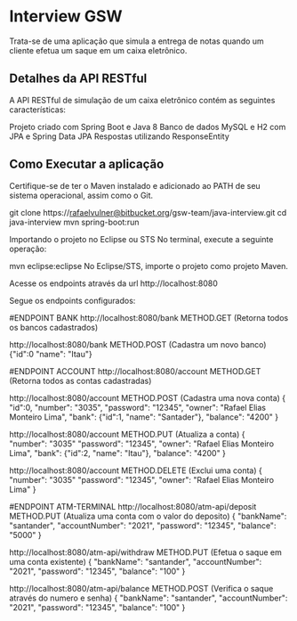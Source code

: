 # Interview GSW

Trata-se de uma aplicação que simula a entrega de notas quando um cliente efetua um saque em um caixa eletrônico. 

## Detalhes da API RESTful

A API RESTful de simulação de um caixa eletrônico contém as seguintes características:

Projeto criado com Spring Boot e Java 8
Banco de dados MySQL e H2 com JPA e Spring Data JPA
Respostas utilizando ResponseEntity

## Como Executar a aplicação

Certifique-se de ter o Maven instalado e adicionado ao PATH de seu sistema operacional, assim como o Git.

git clone https://rafaelvulner@bitbucket.org/gsw-team/java-interview.git
cd java-interview
mvn spring-boot:run

Importando o projeto no Eclipse ou STS
No terminal, execute a seguinte operação:

mvn eclipse:eclipse
No Eclipse/STS, importe o projeto como projeto Maven.

Acesse os endpoints através da url http://localhost:8080

Segue os endpoints configurados:

#ENDPOINT BANK
http://localhost:8080/bank METHOD.GET (Retorna todos os bancos cadastrados)

http://localhost:8080/bank METHOD.POST (Cadastra um novo banco)
{"id":0 "name": "Itau"}

#ENDPOINT ACCOUNT
http://localhost:8080/account METHOD.GET (Retorna todos as contas cadastradas)

http://localhost:8080/account METHOD.POST (Cadastra uma nova conta)
{
	"id":0,
	"number": "3035",
	"password": "12345",
	"owner": "Rafael Elias Monteiro Lima",
	"bank": {"id":1, "name": "Santader"},
	"balance": "4200"
}

http://localhost:8080/account METHOD.PUT (Atualiza a conta)
{	
	"number": "3035"
	"password": "12345",
	"owner": "Rafael Elias Monteiro Lima",
	"bank": {"id":2, "name": "Itau"},
	"balance": "4200"
}

http://localhost:8080/account METHOD.DELETE (Exclui uma conta)
{	
	"number": "3035"
	"password": "12345",
	"owner": "Rafael Elias Monteiro Lima"
}

#ENDPOINT ATM-TERMINAL
http://localhost:8080/atm-api/deposit METHOD.PUT (Atualiza uma conta com o valor do deposito)
{
	"bankName": "santander",
	"accountNumber": "2021",
	"password": "12345",
	"balance": "5000"
}

http://localhost:8080/atm-api/withdraw METHOD.PUT (Efetua o saque em uma conta existente)
{
	"bankName": "santander",
	"accountNumber": "2021",
	"password": "12345",
	"balance": "100"
}

http://localhost:8080/atm-api/balance METHOD.POST (Verifica o saque através do numero e senha)
{
	"bankName": "santander",
	"accountNumber": "2021",
	"password": "12345",
	"balance": "100"
}


